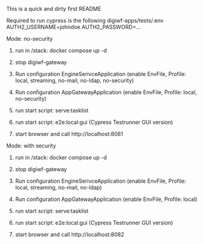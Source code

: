 This is a quick and dirty first README

Required to run cypress is the following digiwf-apps/tests/.env
AUTH2_USERNAME=johndoe
AUTH2_PASSWORD=...

Mode: no-security
1. run in /stack: docker compose up -d
2. stop digiwf-gateway
3. Run configuration EngineSerivceApplication (enable EnvFile, Profile: local, streaming, no-mail, no-ldap, no-security)
4. Run configuration AppGatewayApplication (enable EnvFile, Profile: local, no-security)
5. run start script: serve:tasklist
6. run start script: e2e:local:gui (Cypress Testrunner GUI version)

7. start browser and call http://localhost:8081

Mode: with security
1. run in /stack: docker compose up -d
2. stop digiwf-gateway
3. Run configuration EngineSerivceApplication (enable EnvFile, Profile: local, streaming, no-mail, no-ldap)
4. Run configuration AppGatewayApplication (enable EnvFile, Profile: local)
5. run start script: serve:tasklist
6. run start script: e2e:local:gui (Cypress Testrunner GUI version)

7. start browser and call http://localhost:8082